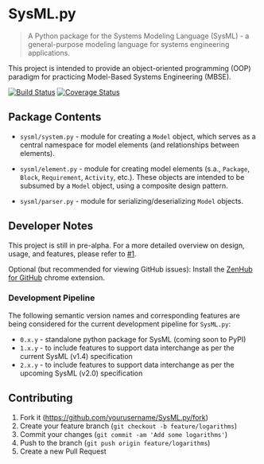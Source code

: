 # SysML.py

> A Python package for the Systems Modeling Language (SysML) - a general-purpose modeling language for systems engineering applications.

This project is intended to provide an object-oriented programming (OOP) paradigm for practicing Model-Based Systems Engineering (MBSE).

[![Build Status](https://travis-ci.com/spacedecentral/SysML.py.svg?branch=dev)](https://travis-ci.com/spacedecentral/SysML.py)
[![Coverage Status](https://coveralls.io/repos/github/spacedecentral/SysML.py/badge.svg?branch=dev)](https://coveralls.io/github/spacedecentral/SysML.py?branch=dev)

## Package Contents

- `sysml/system.py` - module for creating a `Model` object, which serves as a central namespace for model elements (and relationships between elements).

- `sysml/element.py` - module for creating model elements (s.a., `Package`, `Block`, `Requirement`, `Activity`, etc.). These objects are intended to be subsumed by a `Model` object, using a composite design pattern.

- `sysml/parser.py` - module for serializing/deserializing `Model` objects.

## Developer Notes

This project is still in pre-alpha. For a more detailed overview on design, usage, and features, please refer to
[#1](https://github.com/spacedecentral/SysML.py/issues/1).

Optional (but recommended for viewing GitHub issues): Install the [ZenHub for GitHub](https://chrome.google.com/webstore/detail/zenhub-for-github/ogcgkffhplmphkaahpmffcafajaocjbd?hl=en-US) chrome extension.

### Development Pipeline

The following semantic version names and corresponding features are being considered for the current development pipeline for `SysML.py`:

- `0.x.y` - standalone python package for SysML (coming soon to PyPI)
- `1.x.y` - to include features to support data interchange as per the current SysML (v1.4) specification
- `2.x.y` - to include features to support data interchange as per the upcoming SysML (v2.0) specification

## Contributing

1. Fork it (<https://github.com/yourusername/SysML.py/fork>)
2. Create your feature branch (`git checkout -b feature/logarithms`)
3. Commit your changes (`git commit -am 'Add some logarithms'`)
4. Push to the branch (`git push origin feature/logarithms`)
5. Create a new Pull Request
